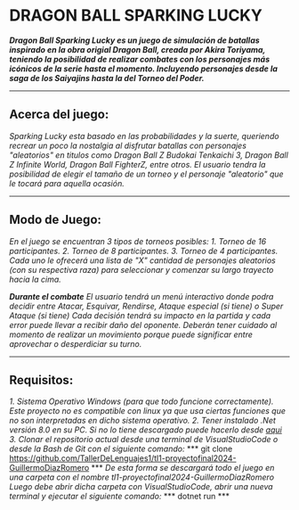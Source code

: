 # DRAGON BALL SPARKING LUCKY
***Dragon Ball Sparking Lucky es un juego de simulación de batallas inspirado en la obra origial Dragon Ball, creada por Akira Toriyama, teniendo la posibilidad de realizar combates con los personajes más icónicos de la serie hasta el momento. Incluyendo personajes desde la saga de los Saiyajins hasta la del Torneo del Poder.***

---

## Acerca del juego:
*Sparking Lucky esta basado en las probabilidades y la suerte, queriendo recrear un poco la nostalgia al disfrutar batallas con personajes "aleatorios" en titulos como Dragon Ball Z Budokai Tenkaichi 3, Dragon Ball Z Infinite World, Dragon Ball FighterZ, entre otros. El usuario tendra la posibilidad de elegir el tamaño de un torneo y el personaje "aleatorio" que le tocará para aquella ocasión.*

---

## Modo de Juego:
*En el juego se encuentran 3 tipos de torneos posibles:*
*1. Torneo de 16 participantes.*
*2. Torneo de 8 participantes.*
*3. Torneo de 4 participantes.*
*Cada uno le ofrecerá una lista de "X" cantidad de personajes aleatorios (con su respectiva raza) para seleccionar y comenzar su largo trayecto hacia la cima.*

***Durante el combate***
*El usuario tendrá un menú interactivo donde podra decidir entre Atacar, Esquivar, Rendirse, Ataque especial (si tiene) o Super Ataque (si tiene)*
*Cada decisión tendrá su impacto en la partida y cada error puede llevar a recibir daño del oponente. Deberán tener cuidado al momento de realizar un movimiento porque puede significar entre aprovechar o desperdiciar su turno.*

---

## Requisitos:
*1. Sistema Operativo Windows (para que todo funcione correctamente). Este proyecto no es compatible con linux ya que usa ciertas funciones que no son interpretadas en dicho sistema operativo.*
*2. Tener instalado .Net versión 8.0 en su PC. Si no lo tiene descargado puede hacerlo desde [aqui](https://dotnet.microsoft.com/en-us/download/dotnet/8.0)*
*3. Clonar el repositorio actual desde una terminal de VisualStudioCode o desde la Bash de Git con el siguiente comando:*
*** git clone https://github.com/TallerDeLenguajes1/tl1-proyectofinal2024-GuillermoDiazRomero ***
*De esta forma se descargará todo el juego en una carpeta con el nombre tl1-proyectofinal2024-GuillermoDiazRomero*
*Luego debe abrir dicha carpeta con VisualStudioCode, abrir una nueva terminal y ejecutar el siguiente comando:*
*** dotnet run ***

